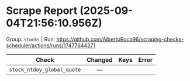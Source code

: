 # Scrape Report (2025-09-04T21:56:10.956Z)

Group: `stocks`  |  Run: https://github.com/AlbertoRoca96/scraping-checks-scheduler/actions/runs/17477644371

| Check | Changed | Keys | Error |
|---|:---:|:--|:--|
| `stock_ntdoy_global_quote` | — |  |  |
